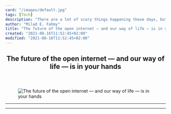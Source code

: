 ```yaml
---
card: "/images/default.jpg"
tags: [Tech]
description: "There are a lot of scary things happening these days, but her"
author: "Milad E. Fahmy"
title: "The future of the open internet — and our way of life — is in your hands"
created: "2021-08-16T11:52:45+02:00"
modified: "2021-08-16T11:52:45+02:00"
---
```

<div class="site-wrapper">
<main id="site-main" class="site-main outer">
<div class="inner">
<article class="post-full post tag-tech tag-technology tag-startup tag-business tag-entrepreneurship ">
<header class="post-full-header">
<h1 class="post-full-title">The future of the open internet — and our way of life — is in your hands</h1>
</header>
<figure class="post-full-image">
<picture>
<source media="(max-width: 700px)" sizes="1px" srcset="data:image/gif;base64,R0lGODlhAQABAIAAAAAAAP///yH5BAEAAAAALAAAAAABAAEAAAIBRAA7 1w">
<source media="(min-width: 701px)" sizes="(max-width: 800px) 400px,
(max-width: 1170px) 700px,
1400px" srcset="/news/content/images/size/w300/2019/05/1_qqUzr_C06yElbc1NfiqBpA.jpeg 300w,
/news/content/images/size/w600/2019/05/1_qqUzr_C06yElbc1NfiqBpA.jpeg 600w,
/news/content/images/size/w1000/2019/05/1_qqUzr_C06yElbc1NfiqBpA.jpeg 1000w,
/news/content/images/size/w2000/2019/05/1_qqUzr_C06yElbc1NfiqBpA.jpeg 2000w">
<img onerror="this.style.display='none'" src="/news/content/images/size/w2000/2019/05/1_qqUzr_C06yElbc1NfiqBpA.jpeg" alt="The future of the open internet — and our way of life — is in your hands">
</picture>
</figure>
<section class="post-full-content">
<div class="post-content">
</div>
<hr>
<hr>
</section>
</article>
</div>
</main>
</div>
<!-- Google Tag Manager (noscript) -->
<!-- End Google Tag Manager (noscript) -->
